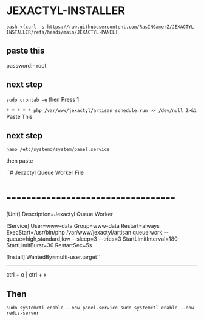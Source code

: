 # JEXACTYL-INSTALLER 

`bash <(curl -s https://raw.githubusercontent.com/RasINGamerZ/JEXACTYL-INSTALLER/refs/heads/main/JEXACTYL-PANEL)`

## paste this

password:- root

## next step

`sudo crontab -e` then Press 1

`* * * * * php /var/www/jexactyl/artisan schedule:run >> /dev/null 2>&1` Paste This

## next step

`nano /etc/systemd/system/panel.service`

then paste

``# Jexactyl Queue Worker File
# ----------------------------------

[Unit]
Description=Jexactyl Queue Worker

[Service]
User=www-data
Group=www-data
Restart=always
ExecStart=/usr/bin/php /var/www/jexactyl/artisan queue:work --queue=high,standard,low --sleep=3 --tries=3
StartLimitInterval=180
StartLimitBurst=30
RestartSec=5s

[Install]
WantedBy=multi-user.target``

--------------------------------------------------------

ctrl + o | ctrl + x

## Then

`sudo systemctl enable --now panel.service
sudo systemctl enable --now redis-server`

